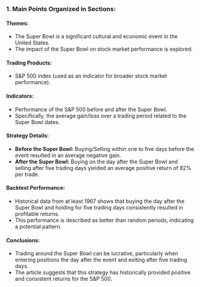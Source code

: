 ### 1. Main Points Organized in Sections:

#### Themes:
- The Super Bowl is a significant cultural and economic event in the United States.
- The impact of the Super Bowl on stock market performance is explored.

#### Trading Products:
- S&P 500 index (used as an indicator for broader stock market performance).

#### Indicators:
- Performance of the S&P 500 before and after the Super Bowl.
- Specifically, the average gain/loss over a trading period related to the Super Bowl dates.

#### Strategy Details:
- **Before the Super Bowl:** Buying/Selling within one to five days before the event resulted in an average negative gain.
- **After the Super Bowl:** Buying on the day after the Super Bowl and selling after five trading days yielded an average positive return of 82% per trade.

#### Backtest Performance:
- Historical data from at least 1967 shows that buying the day after the Super Bowl and holding for five trading days consistently resulted in profitable returns.
- This performance is described as better than random periods, indicating a potential pattern.

#### Conclusions:
- Trading around the Super Bowl can be lucrative, particularly when entering positions the day after the event and exiting after five trading days.
- The article suggests that this strategy has historically provided positive and consistent returns for the S&P 500.
